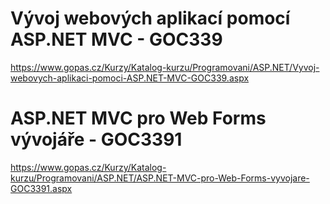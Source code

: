 # Vývoj webových aplikací pomocí ASP.NET MVC - GOC339
https://www.gopas.cz/Kurzy/Katalog-kurzu/Programovani/ASP.NET/Vyvoj-webovych-aplikaci-pomoci-ASP.NET-MVC-GOC339.aspx

# ASP.NET MVC pro Web Forms vývojáře - GOC3391
https://www.gopas.cz/Kurzy/Katalog-kurzu/Programovani/ASP.NET/ASP.NET-MVC-pro-Web-Forms-vyvojare-GOC3391.aspx
